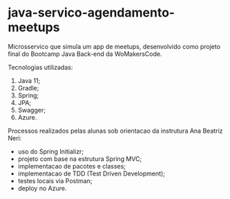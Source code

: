 # java-servico-agendamento-meetups
Microsservico que simula um app de meetups, desenvolvido como projeto final do Bootcamp Java Back-end da WoMakersCode.

Tecnologias utilizadas:
1. Java 11;
2. Gradle;
3. Spring;
4. JPA;
5. Swagger;
6. Azure.

Processos realizados pelas alunas sob orientacao da instrutura Ana Beatriz Neri:
- uso do Spring Initializr;
- projeto com base na estrutura Spring MVC;
- implementacao de pacotes e classes;
- implementacao de TDD (Test Driven Development);
- testes locais via Postman;
- deploy no Azure.